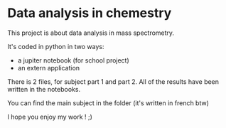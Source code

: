 # Data analysis in chemestry #

This project is about data analysis in mass spectrometry.

It's coded in python in two ways:
- a jupiter notebook (for school project)
- an extern application 

There is 2 files, for subject part 1 and part 2.
All of the results have been written in the notebooks.

You can find the main subject in the folder (it's written in french btw)

I hope you enjoy my work ! ;)